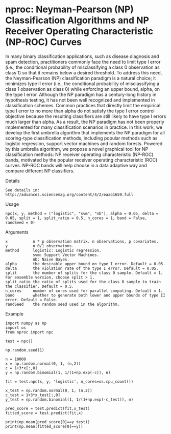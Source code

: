 # nproc: Neyman-Pearson (NP) Classification Algorithms and NP Receiver Operating Characteristic (NP-ROC) Curves

In many binary classification applications, such as disease diagnosis and spam detection, practitioners commonly face the need to limit type I error (i.e., the conditional probability of misclassifying a class 0 observation as class 1) so that it remains below a desired threshold. To address this need, the Neyman-Pearson (NP) classification paradigm is a natural choice; it minimizes type II error (i.e., the conditional probability of misclassifying a class 1 observation as class 0) while enforcing an upper bound, alpha, on the type I error. Although the NP paradigm has a century-long history in hypothesis testing, it has not been well recognized and implemented in classification schemes. Common practices that directly limit the empirical type I error to no more than alpha do not satisfy the type I error control objective because the resulting classifiers are still likely to have type I errors much larger than alpha. As a result, the NP paradigm has not been properly implemented for many classification scenarios in practice. In this work, we develop the first umbrella algorithm that implements the NP paradigm for all scoring-type classification methods, including popular methods such as logistic regression, support vector machines and random forests. Powered by this umbrella algorithm, we propose a novel graphical tool for NP classification methods: NP receiver operating characteristic (NP-ROC) bands, motivated by the popular receiver operating characteristic (ROC) curves. NP-ROC bands will help choose in a data adaptive way and compare different NP classifiers. 

Details

	See details in: http://advances.sciencemag.org/content/4/2/eaao1659.full

Usage

	npc(x, y, method = ("logistic", "svm", "nb"), alpha = 0.05, delta = 0.05, split = 1, split_ratio = 0.5, n_cores = 1, band = False, randSeed = 0)

Arguments

	x   		n * p observation matrix. n observations, p covariates.
	y   		n 0/1 observatons.
	method		logistic: Logistic regression.
            	svm: Support Vector Machines.
            	nb: Naive Bayes.
	alpha		the desirable upper bound on type I error. Default = 0.05.
	delta		the violation rate of the type I error. Default = 0.05.
	split		the number of splits for the class 0 sample. Default = 1. For ensemble version, choose split > 1.
	split_ratio	the ratio of splits used for the class 0 sample to train the classifier. Default = 0.5.
	n_cores		number of cores used for parallel computing. Default = 1.
	band		whether to generate both lower and upper bounds of type II error. Default = False.
	randSeed	the random seed used in the algorithm.
  
Example

	import numpy as np
	import os
	from nproc import npc

	test = npc()

	np.random.seed(1)

	n = 10000
	x = np.random.normal(0, 1, (n,2))
	c = 1+3*x[:,0]
	y = np.random.binomial(1, 1/(1+np.exp(-c)), n)

	fit = test.npc(x, y, 'logistic', n_cores=os.cpu_count())

	x_test = np.random.normal(0, 1, (n,2))
	c_test = 1+3*x_test[:,0]
	y_test = np.random.binomial(1, 1/(1+np.exp(-c_test)), n)

	pred_score = test.predict(fit,x_test)
	fitted_score = test.predict(fit,x)

	print(np.mean(pred_score[0]==y_test))
	print(np.mean(fitted_score[0]==y))
